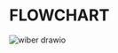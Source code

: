# FLOWCHART

![wiber drawio](https://user-images.githubusercontent.com/101561263/168429192-73ae6d7d-47c7-42d9-9110-8ff6d712f373.png)


